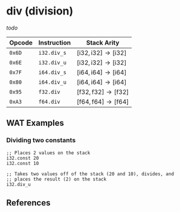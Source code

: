
# div (division)

_todo_



| Opcode | Instruction | Stack Arity |
|--------|-------------|-------------|
| `0x6D` | `i32.div_s` | $[ \mathsf{i32}, \mathsf{i32} ] \to [ \mathsf{i32} ]$ |
| `0x6E` | `i32.div_u` | $[ \mathsf{i32}, \mathsf{i32} ] \to [ \mathsf{i32} ]$ |
| `0x7F` | `i64.div_s` | $[ \mathsf{i64}, \mathsf{i64} ] \to [ \mathsf{i64} ]$ |
| `0x80` | `i64.div_u` | $[ \mathsf{i64}, \mathsf{i64} ] \to [ \mathsf{i64} ]$ |
| `0x95` | `f32.div`   | $[ \mathsf{f32}, \mathsf{f32} ] \to [ \mathsf{f32} ]$ |
| `0xA3` | `f64.div`   | $[ \mathsf{f64}, \mathsf{f64} ] \to [ \mathsf{f64} ]$ |



## WAT Examples

### Dividing two constants

```wasm
;; Places 2 values on the stack
i32.const 20
i32.const 10

;; Takes two values off of the stack (20 and 10), divides, and
;; places the result (2) on the stack
i32.div_u
```



## References

[^§2.4.1]: _WebAssembly Core Specification, Structure, Numeric Instructions_ - <https://webassembly.github.io/spec/core/bikeshed/#numeric-instructions%E2%91%A0>
[^§4.3.2.6]: _WebAssembly Core Specification, Execution, Numerics, Integer Operations, idiv_un_ - <https://webassembly.github.io/spec/core/bikeshed/#-hrefop-idiv-umathrmidiv_u_n-i_1-i_2>
[^§4.3.2.7]: _WebAssembly Core Specification, Execution, Numerics, Integer Operations, idiv_sn_ - <https://webassembly.github.io/spec/core/bikeshed/#-hrefop-idiv-smathrmidiv_s_n-i_1-i_2>
[^§4.3.3.6]: _WebAssembly Core Specification, Execution, Numerics, Floating-Point Operations, fdivn_ - <https://webassembly.github.io/spec/core/bikeshed/#-hrefop-fdivmathrmfdiv_n-z_1-z_2>


